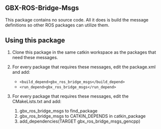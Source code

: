 ## GBX-ROS-Bridge-Msgs
This package contains no source code. All it does is build the message definitions so other ROS packages can utilize them.

## Using this package
1) Clone this package in the same catkin workspace as the packages that need these messages.

2) For every package that requires these messages, edit the package.xml and add:
    * ``` <build_depend>gbx_ros_bridge_msgs</build_depend> ```
    * ``` <run_depend>gbx_ros_bridge_msgs</run_depend> ```

3) For every package that requires these messages, edit the CMakeLists.txt and add:
    1.  gbx_ros_bridge_msgs to find_package
    2.  gbx_ros_bridge_msgs to CATKIN_DEPENDS in catkin_package
    3.  add_dependencies(TARGET gbx_ros_bridge_msgs_gencpp)
